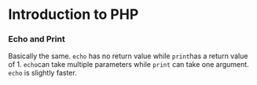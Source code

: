 # Introduction to PHP

### Echo and Print

Basically the same. `echo` has no return value while `print`has a return value of 1. `echo`can take multiple parameters while `print` can take one argument. `echo` is slightly faster.
